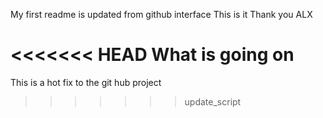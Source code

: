 My first readme is updated from github interface
This is it 
Thank you ALX

<<<<<<< HEAD
What is going on
=======
This is a hot fix to the git hub project
>>>>>>> update_script
